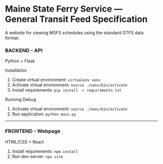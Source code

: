 # Maine State Ferry Service —  General Transit Feed Specification

A website for viewing MSFS schedules using the standard GTFS data format.

### BACKEND - API
Python + Flask

Installation
1. Create virtual environment: ```virtualenv venv```
2. Activate virtual environment: ```source ./venv/bin/activate```
3. Install requirements: ```pip install -r requirements.txt```

Running Debug
1. Activate virtual environment: ```source ./venv/bin/activate```
2. Run application: ```python main.py```

---

### FRONTEND - Webpage
HTML/CSS + React

1. Install requirements: ```npm install```
2. Run dev-server: ```npx vite```

